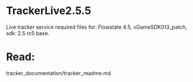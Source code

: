 # TrackerLive2.5.5
 Live tracker service required files for: Flowstate 4.5, vGameSDK013_patch, sdk: 2.5 rc5 base.

# Read:
 tracker_documentation/tracker_readme.md
